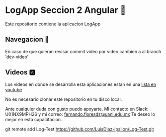 # LogApp Seccion 2 Angular  :closed_lock_with_key:

Este repositorio contiene la aplicacion LogApp 

## Navegacion :blue_book:

En caso de que quieran revisar commit video por video cambien a al branch 'dev-video'

## Videos :a:

Los videos en donde se desarrolla esta aplicaciones estan en una [lista en youtube](https://www.youtube.com/watch?v=zZg0a6jJKRM&list=PLxWBQOfSryFCvMQZdMQWZkyLI8nsSag7V)

No es necesario clonar este repositorio en tu disco local.

Ante cualquier duda con gusto puedo apoyarte. Mi contacto en Slack: U01NX9MPH26 y mi correo: fernando.floresdz@uanl.edu.mx
Te deseo lo mejor en esta capacitacion.




git remote add Log-Test https://github.com/LuisDiaz-ipsilon/Log-Test.git